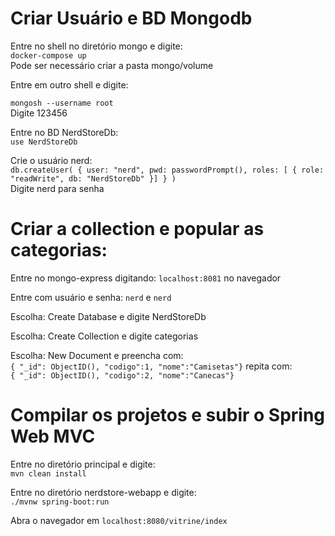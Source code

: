 # Criar Usuário e BD Mongodb 

Entre no shell no diretório mongo e digite:  
`docker-compose up`  
Pode ser necessário criar a pasta mongo/volume  

Entre em outro shell e digite:  

`mongosh --username root`  
Digite 123456

Entre no BD NerdStoreDb:  
`use NerdStoreDb`  

Crie o usuário nerd:  
`db.createUser( { user: "nerd", pwd: passwordPrompt(), roles: [ { role: "readWrite", db: "NerdStoreDb" }] } )`  
Digite nerd para senha  

# Criar a collection e popular as categorias:  

Entre no mongo-express digitando: `localhost:8081` no navegador

Entre com usuário e senha: `nerd` e `nerd`

Escolha: Create Database e digite NerdStoreDb

Escolha: Create Collection e digite categorias

Escolha: New Document e preencha com:  
`{ "_id": ObjectID(), "codigo":1, "nome":"Camisetas"}`
repita com:  
`{ "_id": ObjectID(), "codigo":2, "nome":"Canecas"}`

# Compilar os projetos e subir o Spring Web MVC

Entre no diretório principal e digite:  
`mvn clean install`

Entre no diretório nerdstore-webapp e digite:  
`./mvnw spring-boot:run`

Abra o navegador em `localhost:8080/vitrine/index`  

